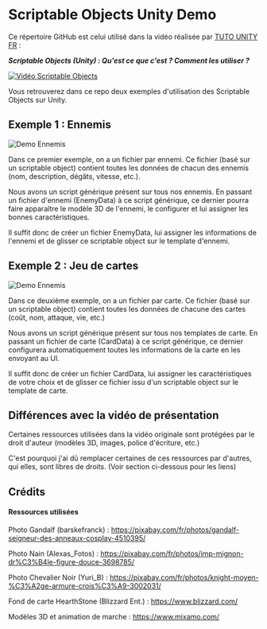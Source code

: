 # Scriptable Objects Unity Demo
Ce répertoire GitHub est celui utilisé dans la vidéo réalisée par [TUTO UNITY FR](https://www.youtube.com/c/tutounityfr) :

*__Scriptable Objects (Unity) : Qu'est ce que c'est ? Comment les utiliser ?__*

[![Vidéo Scriptable Objects](https://www.tutounity.fr/upload/github/scriptable-objects/miniature.jpg "Miniature de la vidéo")](https://www.youtube.com/watch?v=pZ-iG4XUE7E)

Vous retrouverez dans ce repo deux exemples d'utilisation des Scriptable Objects sur Unity.

## Exemple 1 : Ennemis

![Demo Ennemis](https://www.tutounity.fr/upload/github/scriptable-objects/Demo01.jpg)

Dans ce premier exemple, on a un fichier par ennemi. Ce fichier (basé sur un scriptable object) contient toutes les données de chacun des ennemis (nom, description, dégâts, vitesse, etc.).

Nous avons un script générique présent sur tous nos ennemis. En passant un fichier d'ennemi (EnemyData) à ce script générique, ce dernier pourra faire apparaître le modèle 3D de l'ennemi, le configurer et lui assigner les bonnes caractéristiques.

Il suffit donc de créer un fichier EnemyData, lui assigner les informations de l'ennemi et de glisser ce scriptable object sur le template d'ennemi.

## Exemple 2 : Jeu de cartes

![Demo Ennemis](https://www.tutounity.fr/upload/github/scriptable-objects/Demo02.jpg)

Dans ce deuxième exemple, on a un fichier par carte. Ce fichier (basé sur un scriptable object) contient toutes les données de chacune des cartes (coût, nom, attaque, vie, etc.)

Nous avons un script générique présent sur tous nos templates de carte. En passant un fichier de carte (CardData) à ce script générique, ce dernier configurera automatiquement toutes les informations de la carte en les envoyant au UI.

Il suffit donc de créer un fichier CardData, lui assigner les caractéristiques de votre choix et de glisser ce fichier issu d'un scriptable object sur le template de carte.

## Différences avec la vidéo de présentation
Certaines ressources utilisées dans la vidéo originale sont protégées par le droit d'auteur (modèles 3D, images, police d'écriture, etc.)

C'est pourquoi j'ai dû remplacer certaines de ces ressources par d'autres, qui elles, sont libres de droits. (Voir section ci-dessous pour les liens)

## Crédits

#### Ressources utilisées
Photo Gandalf (barskefranck) : https://pixabay.com/fr/photos/gandalf-seigneur-des-anneaux-cosplay-4510395/

Photo Nain (Alexas_Fotos) : https://pixabay.com/fr/photos/imp-mignon-dr%C3%B4le-figure-douce-3698785/

Photo Chevalier Noir (Yuri_B) : https://pixabay.com/fr/photos/knight-moyen-%C3%A2ge-armure-crois%C3%A9-3002031/

Fond de carte HearthStone (Blizzard Ent.) : https://www.blizzard.com/

Modèles 3D et animation de marche : https://www.mixamo.com/
